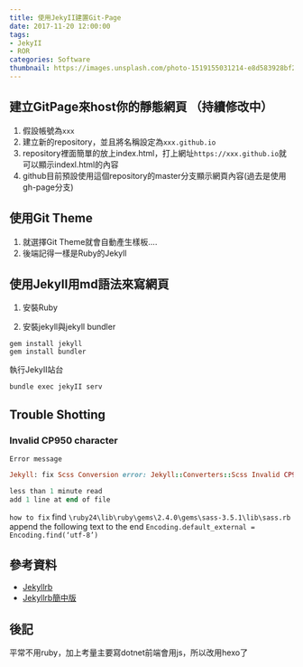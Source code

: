 ```yaml
---
title: 使用JekyII建置Git-Page
date: 2017-11-20 12:00:00
tags: 
- JekyII
- ROR
categories: Software
thumbnail: https://images.unsplash.com/photo-1519155031214-e8d583928bf2?ixlib=rb-1.2.1&q=80&fm=jpg&crop=entropy&cs=tinysrgb&w=1080&fit=max&ixid=eyJhcHBfaWQiOjF9
---
```


<!-- more -->

## 建立GitPage來host你的靜態網頁 （持續修改中）
1. 假設帳號為`xxx`
2. 建立新的repository，並且將名稱設定為`xxx.github.io`
3. repository裡面簡單的放上index.html，打上網址`https://xxx.github.io`就可以顯示indexl.html的內容
4. github目前預設使用這個repository的master分支顯示網頁內容(過去是使用gh-page分支)


## 使用Git Theme
1. 就選擇Git Theme就會自動產生樣板....
2. 後端記得一樣是Ruby的Jekyll

## 使用JekyII用md語法來寫網頁
1. 安裝Ruby

2. 安裝jekyll與jekyll bundler 
```shell
gem install jekyll
gem install bundler
```
執行JekyII站台
```shell
bundle exec jekyII serv
```
## Trouble Shotting

### Invalid CP950 character 
`Error message`
```ruby
Jekyll: fix Scss Conversion error: Jekyll::Converters::Scss Invalid CP950 character \xE2 on line 54

less than 1 minute read
add 1 line at end of file
```
`how to fix` 
find `\ruby24\lib\ruby\gems\2.4.0\gems\sass-3.5.1\lib\sass.rb`
append the following text to the end `Encoding.default_external = Encoding.find(‘utf-8’)`

## 參考資料
* [Jekyllrb](https://jekyllrb.com)
* [Jekyllrb簡中版](http://jekyll.com.cn/)

## 後記
平常不用ruby，加上考量主要寫dotnet前端會用js，所以改用hexo了